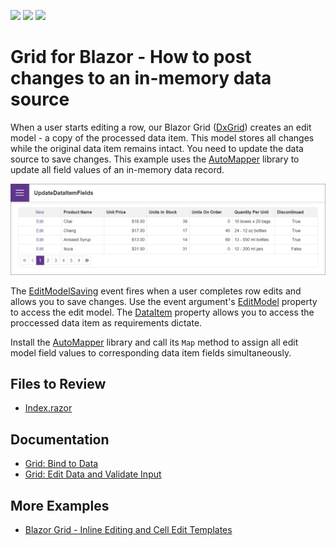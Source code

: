 <!-- default badges list -->
![](https://img.shields.io/endpoint?url=https://codecentral.devexpress.com/api/v1/VersionRange/522844306/22.1.4%2B)
[![](https://img.shields.io/badge/Open_in_DevExpress_Support_Center-FF7200?style=flat-square&logo=DevExpress&logoColor=white)](https://supportcenter.devexpress.com/ticket/details/T1108021)
[![](https://img.shields.io/badge/📖_How_to_use_DevExpress_Examples-e9f6fc?style=flat-square)](https://docs.devexpress.com/GeneralInformation/403183)
<!-- default badges end -->
# Grid for Blazor - How to post changes to an in-memory data source

When a user starts editing a row, our Blazor Grid ([DxGrid](https://docs.devexpress.com/Blazor/DevExpress.Blazor.DxGrid)) creates an edit model - a copy of the processed data item. This model stores all changes while the original data item remains intact. You need to update the data source to save changes. This example uses the [AutoMapper](https://github.com/AutoMapper/AutoMapper) library to update all field values of an in-memory data record.

![Blazor DxGrid instantly update all fields of the processed data item](/images/update-all-fields.png)

The [EditModelSaving](https://docs.devexpress.com/Blazor/DevExpress.Blazor.DxGrid.EditModelSaving) event fires when a user completes row edits and allows you to save changes. Use the event argument's [EditModel](https://docs.devexpress.com/Blazor/DevExpress.Blazor.GridEditModelSavingEventArgs.EditModel) property to access the edit model. The [DataItem](https://docs.devexpress.com/Blazor/DevExpress.Blazor.GridEditModelSavingEventArgs.DataItem) property allows you to access the proccessed data item as requirements dictate.

Install the [AutoMapper](https://github.com/AutoMapper/AutoMapper) library and call its `Map` method to assign all edit model field values to corresponding data item fields simultaneously.

## Files to Review

- [Index.razor](./CS/UpdateDataItemFields/Pages/Index.razor)

## Documentation

- [Grid: Bind to Data](https://docs.devexpress.com/Blazor/403737/grid/bind-to-data)
- [Grid: Edit Data and Validate Input](https://docs.devexpress.com/Blazor/403454/grid/edit-data-and-validate-input)

## More Examples

- [Blazor Grid - Inline Editing and Cell Edit Templates](https://github.com/DevExpress-Examples/blazor-grid-row-editing)
